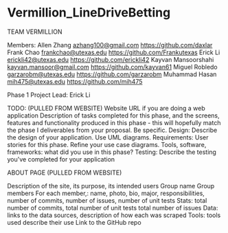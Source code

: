 # Vermillion_LineDriveBetting


TEAM VERMILLION


Members:     Allen Zhang	         azhang100@gmail.com		     https://github.com/daxlar
	     Frank Chao		         frankchao@utexas.edu	             https://github.com/Frankutexas 
	     Erick Li		         erickli42@utexas.edu	             https://github.com/erickli42
	     Kayvan Mansoorshahi    kayvan.mansoor@gmail.com                 https://github.com/kayvan61
	     Miguel Robledo	         garzarobm@utexas.edu		     https://github.com/garzarobm
	     Muhammad Hasan	         mih475@utexas.edu		     https://github.com/mih475


Phase 1 Project Lead: Erick Li

TODO:
(PULLED FROM WEBSITE)
Website URL if you are doing a web application
Description of tasks completed for this phase, and the screens, features and functionality produced in this phase - this will hopefully match the phase I deliverables from your proposal. Be specific. 
Design: Describe the design of your application. Use UML diagrams. 
Requirements: User stories for this phase. Refine your use case diagrams.
Tools, software, frameworks: what did you use in this phase?
Testing: Describe the testing you've completed for your application

ABOUT PAGE (PULLED FROM WEBSITE)

Description of the site, its purpose, its intended users
Group name 
Group members
For each member,: name, photo, bio, major, responsibilities, number of commits, number of issues, number of unit tests
Stats: total number of commits, total number of unit tests total number of issues 
Data: links to the data sources, description of how each was scraped
Tools: tools used describe their use 
Link to the GitHub repo


